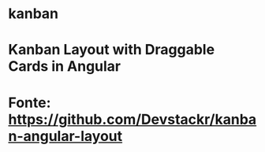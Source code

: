 # kanban
# Kanban Layout with Draggable Cards in Angular
# Fonte: https://github.com/Devstackr/kanban-angular-layout
